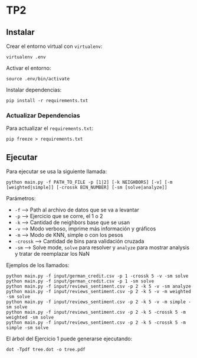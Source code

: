 # TP2

## Instalar

Crear el entorno virtual con `virtualenv`:
```
virtualenv .env
```

Activar el entorno:
```
source .env/bin/activate
```

Instalar dependencias:
```
pip install -r requirements.txt
```

### Actualizar Dependencias

Para actualizar el `requirements.txt`:
```
pip freeze > requirements.txt
```

## Ejecutar

Para ejecutar se usa la siguiente llamada:
```
python main.py -f PATH_TO_FILE -p [1|2] [-k NEIGHBORS] [-v] [-m [weighted|simple]] [-crossk BIN_NUMBER] [-sm [solve|analyze]]
```

Parámetros:
- `-f` --> Path al archivo de datos que se va a levantar
- `-p` --> Ejercicio que se corre, el 1 o 2
- `-k` --> Cantidad de neighbors base que se usan
- `-v` --> Modo verboso, imprime más información y gráficos
- `-m` --> Modo de KNN, simple o con los pesos
- `-crossk` --> Cantidad de bins para validación cruzada
- `-sm` --> Solve mode, `solve` para resolver y `analyze` para mostrar analysis y tratar de reemplazar los NaN

Ejemplos de los llamados:
```
python main.py -f input/german_credit.csv -p 1 -crossk 5 -v -sm solve
python main.py -f input/german_credit.csv -p 1 -sm solve
python main.py -f input/reviews_sentiment.csv -p 2 -k 5 -v -sm analyze
python main.py -f input/reviews_sentiment.csv -p 2 -k 5 -v -m weighted -sm solve
python main.py -f input/reviews_sentiment.csv -p 2 -k 5 -v -m simple -sm solve
python main.py -f input/reviews_sentiment.csv -p 2 -k 5 -crossk 5 -m weighted -sm solve
python main.py -f input/reviews_sentiment.csv -p 2 -k 5 -crossk 5 -m simple -sm solve
```

El árbol del Ejercicio 1 puede generarse ejecutando:
```
dot -Tpdf tree.dot -o tree.pdf
```
